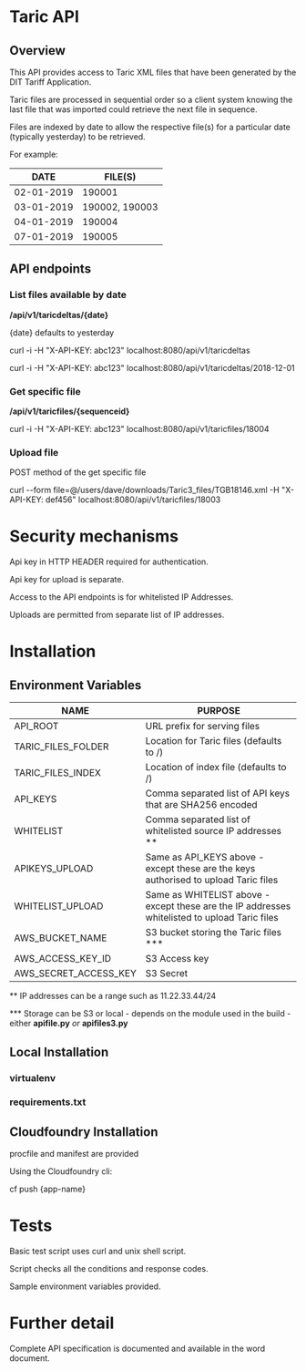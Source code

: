 # Taric API

## Overview

This API provides access to Taric XML files that have been generated by the DIT Tariff Application.

Taric files are processed in sequential order so a client system knowing the last file that was imported could retrieve the next file in sequence.

Files are indexed by date to allow the respective file(s) for a particular date (typically yesterday) to be retrieved.

For example:

**DATE**    | **FILE(S)**
---|---
02-01-2019  | 190001
03-01-2019  | 190002, 190003 
04-01-2019  | 190004
07-01-2019  | 190005

## API endpoints

### List files available by date

**/api/v1/taricdeltas/{date}**

{date} defaults to yesterday

curl -i -H "X-API-KEY: abc123" localhost:8080/api/v1/taricdeltas


curl -i -H "X-API-KEY: abc123" localhost:8080/api/v1/taricdeltas/2018-12-01

### Get specific file

**/api/v1/taricfiles/{sequenceid}**

curl -i -H "X-API-KEY: abc123" localhost:8080/api/v1/taricfiles/18004



### Upload file

POST method of the get specific file

curl --form file=@/users/dave/downloads/Taric3_files/TGB18146.xml -H "X-API-KEY: def456" localhost:8080/api/v1/taricfiles/18003


# Security mechanisms

Api key in HTTP HEADER required for authentication.

Api key for upload is separate.

Access to the API endpoints is for whitelisted IP Addresses.

Uploads are permitted from separate list of IP addresses.


# Installation

##  Environment Variables

**NAME**            | **PURPOSE**
---|---
API_ROOT            | URL prefix for serving files
TARIC_FILES_FOLDER  | Location for Taric files (defaults to /)
TARIC_FILES_INDEX   | Location of index file (defaults to /)
API_KEYS            | Comma separated list of API keys that are SHA256 encoded
WHITELIST           | Comma separated list of whitelisted source IP addresses **
APIKEYS_UPLOAD      | Same as API_KEYS above - except these are the keys authorised to upload Taric files
WHITELIST_UPLOAD    | Same as WHITELIST above - except these are the IP addresses whitelisted to upload Taric files
AWS_BUCKET_NAME     | S3 bucket storing the Taric files ***
AWS_ACCESS_KEY_ID   | S3 Access key
AWS_SECRET_ACCESS_KEY   | S3 Secret

** IP addresses can be a range such as 11.22.33.44/24

*** Storage can be S3 or local - depends on the module used in the build - either **apifile.py** _or_ **apifiles3.py**



##  Local Installation
###  virtualenv
###  requirements.txt


##  Cloudfoundry Installation
procfile and manifest are provided

Using the Cloudfoundry cli:

cf push {app-name}


# Tests

Basic test script uses curl and unix shell script.

Script checks all the conditions and response codes.

Sample environment variables provided.

# Further detail

Complete API specification is documented and available in the word document.





